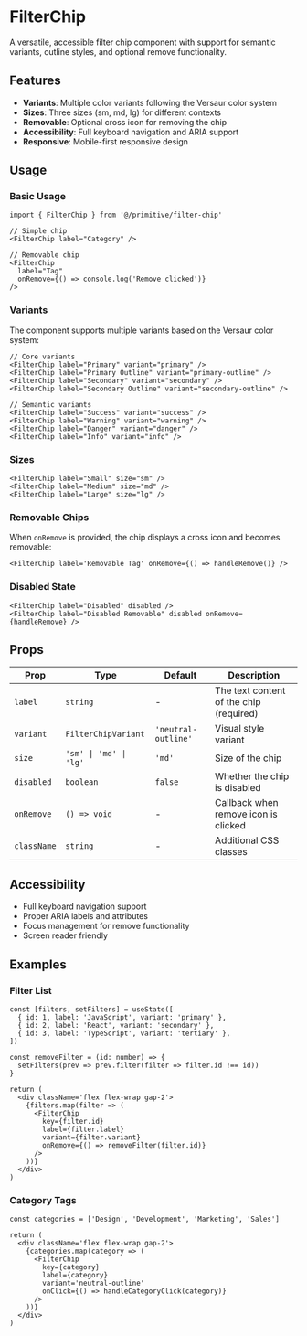 # FilterChip

A versatile, accessible filter chip component with support for semantic variants, outline styles,
and optional remove functionality.

## Features

- **Variants**: Multiple color variants following the Versaur color system
- **Sizes**: Three sizes (sm, md, lg) for different contexts
- **Removable**: Optional cross icon for removing the chip
- **Accessibility**: Full keyboard navigation and ARIA support
- **Responsive**: Mobile-first responsive design

## Usage

### Basic Usage

```tsx
import { FilterChip } from '@/primitive/filter-chip'

// Simple chip
<FilterChip label="Category" />

// Removable chip
<FilterChip
  label="Tag"
  onRemove={() => console.log('Remove clicked')}
/>
```

### Variants

The component supports multiple variants based on the Versaur color system:

```tsx
// Core variants
<FilterChip label="Primary" variant="primary" />
<FilterChip label="Primary Outline" variant="primary-outline" />
<FilterChip label="Secondary" variant="secondary" />
<FilterChip label="Secondary Outline" variant="secondary-outline" />

// Semantic variants
<FilterChip label="Success" variant="success" />
<FilterChip label="Warning" variant="warning" />
<FilterChip label="Danger" variant="danger" />
<FilterChip label="Info" variant="info" />
```

### Sizes

```tsx
<FilterChip label="Small" size="sm" />
<FilterChip label="Medium" size="md" />
<FilterChip label="Large" size="lg" />
```

### Removable Chips

When `onRemove` is provided, the chip displays a cross icon and becomes removable:

```tsx
<FilterChip label='Removable Tag' onRemove={() => handleRemove()} />
```

### Disabled State

```tsx
<FilterChip label="Disabled" disabled />
<FilterChip label="Disabled Removable" disabled onRemove={handleRemove} />
```

## Props

| Prop        | Type                   | Default             | Description                             |
| ----------- | ---------------------- | ------------------- | --------------------------------------- |
| `label`     | `string`               | -                   | The text content of the chip (required) |
| `variant`   | `FilterChipVariant`    | `'neutral-outline'` | Visual style variant                    |
| `size`      | `'sm' \| 'md' \| 'lg'` | `'md'`              | Size of the chip                        |
| `disabled`  | `boolean`              | `false`             | Whether the chip is disabled            |
| `onRemove`  | `() => void`           | -                   | Callback when remove icon is clicked    |
| `className` | `string`               | -                   | Additional CSS classes                  |

## Accessibility

- Full keyboard navigation support
- Proper ARIA labels and attributes
- Focus management for remove functionality
- Screen reader friendly

## Examples

### Filter List

```tsx
const [filters, setFilters] = useState([
  { id: 1, label: 'JavaScript', variant: 'primary' },
  { id: 2, label: 'React', variant: 'secondary' },
  { id: 3, label: 'TypeScript', variant: 'tertiary' },
])

const removeFilter = (id: number) => {
  setFilters(prev => prev.filter(filter => filter.id !== id))
}

return (
  <div className='flex flex-wrap gap-2'>
    {filters.map(filter => (
      <FilterChip
        key={filter.id}
        label={filter.label}
        variant={filter.variant}
        onRemove={() => removeFilter(filter.id)}
      />
    ))}
  </div>
)
```

### Category Tags

```tsx
const categories = ['Design', 'Development', 'Marketing', 'Sales']

return (
  <div className='flex flex-wrap gap-2'>
    {categories.map(category => (
      <FilterChip
        key={category}
        label={category}
        variant='neutral-outline'
        onClick={() => handleCategoryClick(category)}
      />
    ))}
  </div>
)
```
